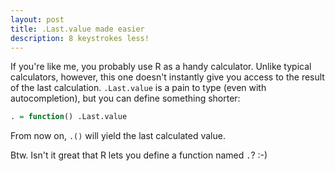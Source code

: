 ```yaml
---
layout: post
title: .Last.value made easier
description: 8 keystrokes less!
---
```


If you're like me, you probably use R as a handy calculator. Unlike typical calculators, however, this one doesn't instantly give you access to the result of the last calculation. `.Last.value` is a pain to type (even with autocompletion), but you can define something shorter:

~~~ R
. = function() .Last.value
~~~

From now on, `.()` will yield the last calculated value.

Btw. Isn't it great that R lets you define a function named `.`? :-)

